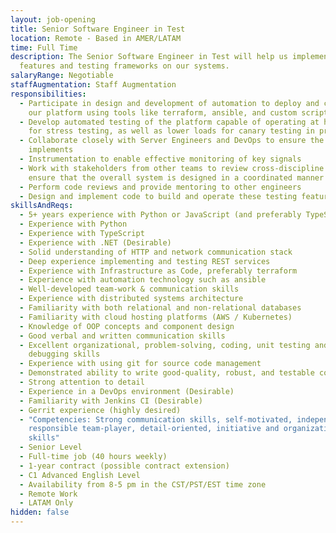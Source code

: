 ```yaml
---
layout: job-opening
title: Senior Software Engineer in Test
location: Remote - Based in AMER/LATAM
time: Full Time
description: The Senior Software Engineer in Test will help us implement new
  features and testing frameworks on our systems.
salaryRange: Negotiable
staffAugmentation: Staff Augmentation
responsibilities:
  - Participate in design and development of automation to deploy and configure
    our platform using tools like terraform, ansible, and custom scripts
  - Develop automated testing of the platform capable of operating at high loads
    for stress testing, as well as lower loads for canary testing in production
  - Collaborate closely with Server Engineers and DevOps to ensure the system
    implements
  - Instrumentation to enable effective monitoring of key signals
  - Work with stakeholders from other teams to review cross-discipline APIs and
    ensure that the overall system is designed in a coordinated manner
  - Perform code reviews and provide mentoring to other engineers
  - Design and implement code to build and operate these testing features
skillsAndReqs:
  - 5+ years experience with Python or JavaScript (and preferably TypeScript)
  - Experience with Python
  - Experience with TypeScript
  - Experience with .NET (Desirable)
  - Solid understanding of HTTP and network communication stack
  - Deep experience implementing and testing REST services
  - Experience with Infrastructure as Code, preferably terraform
  - Experience with automation technology such as ansible
  - Well-developed team-work & communication skills
  - Experience with distributed systems architecture
  - Familiarity with both relational and non-relational databases
  - Familiarity with cloud hosting platforms (AWS / Kubernetes)
  - Knowledge of OOP concepts and component design
  - Good verbal and written communication skills
  - Excellent organizational, problem-solving, coding, unit testing and
    debugging skills
  - Experience with using git for source code management
  - Demonstrated ability to write good-quality, robust, and testable code
  - Strong attention to detail
  - Experience in a DevOps environment (Desirable)
  - Familiarity with Jenkins CI (Desirable)
  - Gerrit experience (highly desired)
  - "Competencies: Strong communication skills, self-motivated, independent,
    responsible team-player, detail-oriented, initiative and organizational
    skills"
  - Senior Level
  - Full-time job (40 hours weekly)
  - 1-year contract (possible contract extension)
  - C1 Advanced English Level
  - Availability from 8-5 pm in the CST/PST/EST time zone
  - Remote Work
  - LATAM Only
hidden: false
---
```

